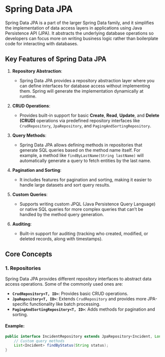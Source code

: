 # Spring Data JPA

Spring Data JPA is a part of the larger Spring Data family, and it simplifies the implementation of data access layers in applications using Java Persistence API (JPA). It abstracts the underlying database operations so developers can focus more on writing business logic rather than boilerplate code for interacting with databases.

## Key Features of Spring Data JPA

1. **Repository Abstraction**:
   - Spring Data JPA provides a repository abstraction layer where you can define interfaces for database access without implementing them. Spring will generate the implementation dynamically at runtime.
   
2. **CRUD Operations**:
   - Provides built-in support for basic **Create**, **Read**, **Update**, and **Delete (CRUD)** operations via predefined repository interfaces like `CrudRepository`, `JpaRepository`, and `PagingAndSortingRepository`.

3. **Query Methods**:
   - Spring Data JPA allows defining methods in repositories that generate SQL queries based on the method name itself. For example, a method like `findByLastName(String lastName)` will automatically generate a query to fetch entities by the last name.

4. **Pagination and Sorting**:
   - It includes features for pagination and sorting, making it easier to handle large datasets and sort query results.

5. **Custom Queries**:
   - Supports writing custom JPQL (Java Persistence Query Language) or native SQL queries for more complex queries that can’t be handled by the method query generation.

6. **Auditing**:
   - Built-in support for auditing (tracking who created, modified, or deleted records, along with timestamps).

## Core Concepts

### 1. Repositories

Spring Data JPA provides different repository interfaces to abstract data access operations. Some of the commonly used ones are:

- **`CrudRepository<T, ID>`**: Provides basic CRUD operations.
- **`JpaRepository<T, ID>`**: Extends `CrudRepository` and provides more JPA-specific functionality like batch processing.
- **`PagingAndSortingRepository<T, ID>`**: Adds methods for pagination and sorting.

#### Example:

```java
public interface IncidentRepository extends JpaRepository<Incident, Long> {
    // Custom query methods
    List<Incident> findByStatus(String status);
}
